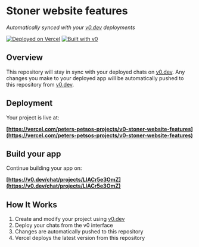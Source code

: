 # Stoner website features

*Automatically synced with your [v0.dev](https://v0.dev) deployments*

[![Deployed on Vercel](https://img.shields.io/badge/Deployed%20on-Vercel-black?style=for-the-badge&logo=vercel)](https://vercel.com/peters-petsos-projects/v0-stoner-website-features)
[![Built with v0](https://img.shields.io/badge/Built%20with-v0.dev-black?style=for-the-badge)](https://v0.dev/chat/projects/LlACr5e3OmZ)

## Overview

This repository will stay in sync with your deployed chats on [v0.dev](https://v0.dev).
Any changes you make to your deployed app will be automatically pushed to this repository from [v0.dev](https://v0.dev).

## Deployment

Your project is live at:

**[https://vercel.com/peters-petsos-projects/v0-stoner-website-features](https://vercel.com/peters-petsos-projects/v0-stoner-website-features)**

## Build your app

Continue building your app on:

**[https://v0.dev/chat/projects/LlACr5e3OmZ](https://v0.dev/chat/projects/LlACr5e3OmZ)**

## How It Works

1. Create and modify your project using [v0.dev](https://v0.dev)
2. Deploy your chats from the v0 interface
3. Changes are automatically pushed to this repository
4. Vercel deploys the latest version from this repository
